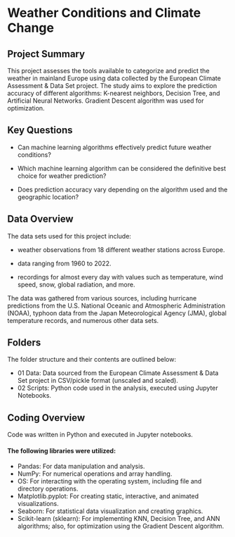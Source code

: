 # Weather Conditions and Climate Change

## Project Summary
This project assesses the tools available to categorize and predict the weather in mainland Europe using data collected by the European Climate Assessment & Data Set project. The study aims to explore the prediction accuracy of different
algorithms: K-nearest neighbors, Decision Tree, and Artificial Neural Networks. Gradient Descent algorithm was used for optimization.

## Key Questions
- Can machine learning algorithms effectively predict future weather conditions?

- Which machine learning algorithm can be considered the definitive best choice for weather prediction?

- Does prediction accuracy vary depending on the algorithm used and the geographic location?

## Data Overview
The data sets used for this project include:

- weather observations from 18 different weather stations across Europe.
  
- data ranging from 1960 to 2022.
  
- recordings for almost every day with values such as temperature, wind speed, snow, global radiation, and more. 

The data was gathered from various sources, including hurricane predictions from the U.S. National Oceanic and Atmospheric Administration (NOAA), typhoon data from the Japan Meteorological Agency (JMA), global temperature records, and numerous other data sets.


## Folders
The folder structure and their contents are outlined below:
- 01 Data: Data sourced from the European Climate Assessment & Data Set project in CSV/pickle format (unscaled and scaled).
- 02 Scripts: Python code used in the analysis, executed using Jupyter Notebooks.

## Coding Overview
Code was written in Python and executed in Jupyter notebooks.
#### The following libraries were utilized:
- Pandas: For data manipulation and analysis.
- NumPy: For numerical operations and array handling.
- OS: For interacting with the operating system, including file and directory operations.
- Matplotlib.pyplot: For creating static, interactive, and animated visualizations.
- Seaborn: For statistical data visualization and creating graphics.
- Scikit-learn (sklearn): For implementing KNN, Decision Tree, and ANN algorithms; also, for optimization using the Gradient Descent algorithm.

